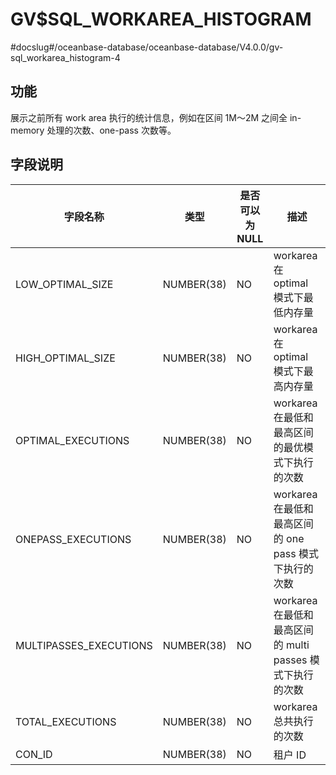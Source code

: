 GV$SQL_WORKAREA_HISTOGRAM 
==============================================
#docslug#/oceanbase-database/oceanbase-database/V4.0.0/gv-sql_workarea_histogram-4


**功能** 
---------------------------

展示之前所有 work area 执行的统计信息，例如在区间 1M～2M 之间全 in-memory 处理的次数、one-pass 次数等。

**字段说明** 
-----------------------------



|        **字段名称**        |   **类型**   | **是否可以为 NULL** |                  **描述**                  |
|------------------------|------------|----------------|------------------------------------------|
| LOW_OPTIMAL_SIZE       | NUMBER(38) | NO             | workarea 在 optimal 模式下最低内存量              |
| HIGH_OPTIMAL_SIZE      | NUMBER(38) | NO             | workarea 在 optimal 模式下最高内存量              |
| OPTIMAL_EXECUTIONS     | NUMBER(38) | NO             | workarea 在最低和最高区间的最优模式下执行的次数             |
| ONEPASS_EXECUTIONS     | NUMBER(38) | NO             | workarea 在最低和最高区间的 one pass 模式下执行的次数     |
| MULTIPASSES_EXECUTIONS | NUMBER(38) | NO             | workarea 在最低和最高区间的 multi passes 模式下执行的次数 |
| TOTAL_EXECUTIONS       | NUMBER(38) | NO             | workarea 总共执行的次数                         |
| CON_ID                 | NUMBER(38) | NO             | 租户 ID                                    |


